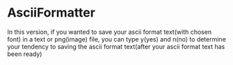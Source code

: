 # AsciiFormatter
In this version, if  you wanted to save your ascii format text(with chosen font) in a text or png(image) file, you can type y(yes) and n(no) to determine your tendency
to saving the ascii format text(after your ascii format text has been ready) 
